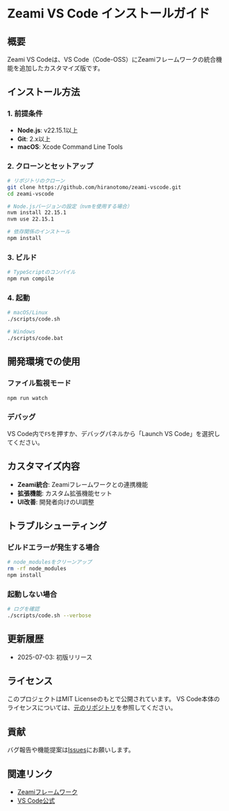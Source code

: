 # Zeami VS Code インストールガイド

## 概要
Zeami VS Codeは、VS Code（Code-OSS）にZeamiフレームワークの統合機能を追加したカスタマイズ版です。

## インストール方法

### 1. 前提条件
- **Node.js**: v22.15.1以上
- **Git**: 2.x以上
- **macOS**: Xcode Command Line Tools

### 2. クローンとセットアップ

```bash
# リポジトリのクローン
git clone https://github.com/hiranotomo/zeami-vscode.git
cd zeami-vscode

# Node.jsバージョンの設定（nvmを使用する場合）
nvm install 22.15.1
nvm use 22.15.1

# 依存関係のインストール
npm install
```

### 3. ビルド

```bash
# TypeScriptのコンパイル
npm run compile
```

### 4. 起動

```bash
# macOS/Linux
./scripts/code.sh

# Windows
./scripts/code.bat
```

## 開発環境での使用

### ファイル監視モード
```bash
npm run watch
```

### デバッグ
VS Code内で`F5`を押すか、デバッグパネルから「Launch VS Code」を選択してください。

## カスタマイズ内容

- **Zeami統合**: Zeamiフレームワークとの連携機能
- **拡張機能**: カスタム拡張機能セット
- **UI改善**: 開発者向けのUI調整

## トラブルシューティング

### ビルドエラーが発生する場合
```bash
# node_modulesをクリーンアップ
rm -rf node_modules
npm install
```

### 起動しない場合
```bash
# ログを確認
./scripts/code.sh --verbose
```

## 更新履歴

- 2025-07-03: 初版リリース

## ライセンス

このプロジェクトはMIT Licenseのもとで公開されています。
VS Code本体のライセンスについては、[元のリポジトリ](https://github.com/microsoft/vscode)を参照してください。

## 貢献

バグ報告や機能提案は[Issues](https://github.com/hiranotomo/zeami-vscode/issues)にお願いします。

## 関連リンク

- [Zeamiフレームワーク](https://github.com/hiranotomo/Zeami-1)
- [VS Code公式](https://github.com/microsoft/vscode)